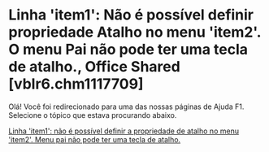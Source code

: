 
# Linha 'item1': Não é possível definir propriedade Atalho no menu 'item2'. O menu Pai não pode ter uma tecla de atalho., Office Shared [vblr6.chm1117709]

Olá! Você foi redirecionado para uma das nossas páginas de Ajuda F1. Selecione o tópico que estava procurando abaixo.

[Linha 'item1': não é possível definir a propriedade de atalho no menu 'item2'. Menu pai não pode ter uma tecla de atalho.](http://msdn.microsoft.com/library/fabb46ea-3969-ea1f-e5b0-5f502b78d69c%28Office.15%29.aspx)

